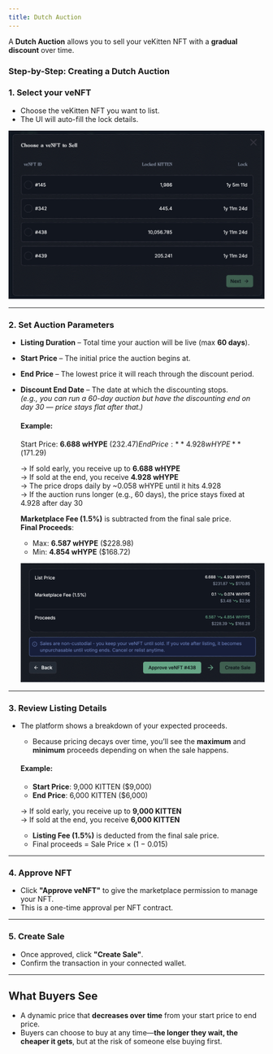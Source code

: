 ```yaml
---
title: Dutch Auction
---
```


A **Dutch Auction** allows you to sell your veKitten NFT with a **gradual discount** over time.

### Step-by-Step: Creating a Dutch Auction


### 1. **Select your veNFT**

- Choose the veKitten NFT you want to list.
- The UI will auto-fill the lock details.

![Select veNFT Modal](./images/select.jpg)

---

### 2. **Set Auction Parameters**

- **Listing Duration** – Total time your auction will be live (max **60 days**).
- **Start Price** – The initial price the auction begins at.
- **End Price** – The lowest price it will reach through the discount period.
- **Discount End Date** – The date at which the discounting stops.  
  _(e.g., you can run a 60-day auction but have the discounting end on day 30 — price stays flat after that.)_

  #### Example:

  Start Price: **6.688 wHYPE** ($232.47)  
  End Price: **4.928 wHYPE** ($171.29)  

  → If sold early, you receive up to **6.688 wHYPE**  
  → If sold at the end, you receive **4.928 wHYPE**  
  → The price drops daily by ~0.058 wHYPE until it hits 4.928  
    → If the auction runs longer (e.g., 60 days), the price stays fixed at 4.928 after day 30

  **Marketplace Fee (1.5%)** is subtracted from the final sale price.  
  **Final Proceeds**:

  - Max: **6.587 wHYPE** ($228.98)  
  - Min: **4.854 wHYPE** ($168.72)


   ![Select veNFT Modal](./images/dutchauction-listing-details.jpg)

---

### 3. **Review Listing Details**

 * The platform shows a breakdown of your expected proceeds.
   * Because pricing decays over time, you’ll see the **maximum** and **minimum** proceeds depending on when the sale happens.

   #### Example:
   - **Start Price**: 9,000 KITTEN ($9,000)
   - **End Price**: 6,000 KITTEN ($6,000)

   → If sold early, you receive up to **9,000 KITTEN**  
   → If sold at the end, you receive **6,000 KITTEN**



   * **Listing Fee (1.5%)** is deducted from the final sale price.
   * Final proceeds = Sale Price × (1 − 0.015)

---

### 4. **Approve NFT**

- Click **"Approve veNFT"** to give the marketplace permission to manage your NFT.
- This is a one-time approval per NFT contract.

---

### 5. **Create Sale**

- Once approved, click **"Create Sale"**.
- Confirm the transaction in your connected wallet.

---

## What Buyers See

- A dynamic price that **decreases over time** from your start price to end price.
- Buyers can choose to buy at any time—**the longer they wait, the cheaper it gets**, but at the risk of someone else buying first.

